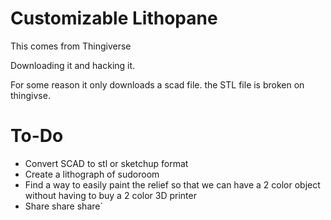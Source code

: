 # Customizable Lithopane

This comes from Thingiverse

Downloading it and hacking it.

For some reason it only downloads a scad file. the STL file is broken on thingivse.

# To-Do

* Convert SCAD to stl or sketchup format
* Create a lithograph of sudoroom
* Find a way to easily paint the relief so that we can have a 2 color object without having to buy a 2 color 3D printer
* Share share share`

